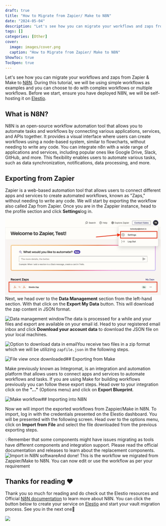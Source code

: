 ```yaml
---
draft: true
title: "How to Migrate from Zapier/ Make to N8N"
date: "2024-05-04"
description: "Let's see how you can migrate your workflows and zaps from Zapier & Make to N8N. During this tutorial, we will be using simple workflows as examples and you can choose to do with complex workflows or multiple workflows. Before we start, ensure you have deployed N8N, we"
tags: []
categories: [Other]
cover:
  image: images/cover.png
  caption: "How to Migrate from Zapier/ Make to N8N"
ShowToc: true
TocOpen: true
---
```



Let's see how you can migrate your workflows and zaps from Zapier \& Make to [N8N](https://elest.io/open-source/n8n?ref=blog.elest.io). During this tutorial, we will be using simple workflows as examples and you can choose to do with complex workflows or multiple workflows. Before we start, ensure you have deployed N8N, we will be self\-hosting it on [Elestio](https://elest.io/open-source/n8n?ref=blog.elest.io).

## What is N8N?

N8N is an open\-source workflow automation tool that allows you to automate tasks and workflows by connecting various applications, services, and APIs together. It provides a visual interface where users can create workflows using a node\-based system, similar to flowcharts, without needing to write any code. You can integrate n8n with a wide range of applications and services, including popular ones like Google Drive, Slack, GitHub, and more. This flexibility enables users to automate various tasks, such as data synchronization, notifications, data processing, and more.

## Exporting from Zapier

Zapier is a web\-based automation tool that allows users to connect different apps and services to create automated workflows, known as "Zaps," without needing to write any code. We will start by exporting the workflow also called Zap from Zapier. Once you are in the Zappier instance, head to the profile section and click **Settings**log in. 

![Using settings in Zapier](images/Screenshot-2024-05-28-at-1.39.57-PM.jpg)Next, we head over to the **Data Management** section from the left\-hand section. With that click on the **Export My Data** button. This will download the zap content in JSON format.

![Data management window](https://blog.elest.io/content/images/2024/05/Screenshot-2024-05-28-at-1.40.58-PM.jpg)The data is processed for a while and your files and export are available on your email id. Head to your registered email inbox and click **Download your account data** to download the JSON file on your local machines.

![Option to download data in email](https://blog.elest.io/content/images/2024/05/Screenshot-2024-05-28-at-1.49.00-PM.jpg)You receive two files in a zip format which we will be utilizing `zapfile.json` in the following steps.

![File view once downloaded](https://blog.elest.io/content/images/2024/05/Screenshot-2024-05-28-at-1.50.03-PM.jpg)## Exporting from Make

Make previously known as Integromat, is an integration and automation platform that allows users to connect apps and services to automate workflows and tasks. If you are using Make for building workflows previously you can follow these export steps. Head over to your integration click on the **"..."** (Options menu) and click on **Export Blueprint**. 

![Make workflow](https://blog.elest.io/content/images/2024/05/Screenshot-2024-05-28-at-2.33.39-PM.jpg)## Importing into N8N

Now we will import the exported workflows from Zappier/Make in N8N. To import, log in with the credentials presented on the Elestio dashboard. You will be presented with the following screen. Head over to the options menu, click on **Import from File** and select the file downloaded from the previous exporting steps. 

💡Remember that some components might have issues migrating as tools have different components and integration support. Please read the official documentation and releases to learn about the replacement components.![Import in N8N software](https://blog.elest.io/content/images/2024/05/Screenshot-2024-05-28-at-1.50.45-PM-1.jpg)And done! This is the workflow we migrated from Zappier/Make to N8N. You can now edit or use the workflow as per your requirement

## **Thanks for reading ❤️**

Thank you so much for reading and do check out the Elestio resources and Official [N8N documentation](https://docs.n8n.io/?ref=blog.elest.io) to learn more about N8N. You can click the button below to create your service on [Elestio](https://elest.io/open-source/n8n?ref=blog.elest.io) and start your vault migration process. See you in the next one👋

[![](https://pub-da36157c854648669813f3f76c526c2b.r2.dev/deploy-on-elestio-black.png)](https://elest.io/open-source/n8n?ref=blog.elest.io)

